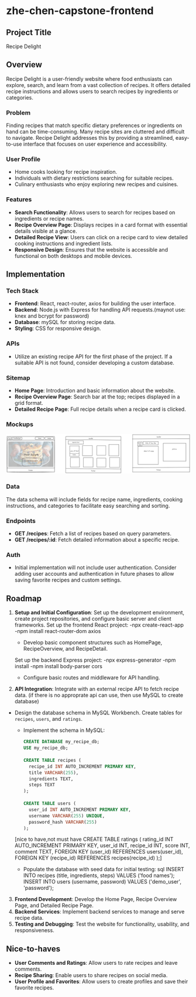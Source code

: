 # zhe-chen-capstone-frontend

## Project Title

Recipe Delight

## Overview

Recipe Delight is a user-friendly website where food enthusiasts can explore, search, and learn from a vast collection of recipes. It offers detailed recipe instructions and allows users to search recipes by ingredients or categories.

### Problem

Finding recipes that match specific dietary preferences or ingredients on hand can be time-consuming. Many recipe sites are cluttered and difficult to navigate. Recipe Delight addresses this by providing a streamlined, easy-to-use interface that focuses on user experience and accessibility.

### User Profile

- Home cooks looking for recipe inspiration.
- Individuals with dietary restrictions searching for suitable recipes.
- Culinary enthusiasts who enjoy exploring new recipes and cuisines.

### Features

- **Search Functionality**: Allows users to search for recipes based on ingredients or recipe names.
- **Recipe Overview Page**: Displays recipes in a card format with essential details visible at a glance.
- **Detailed Recipe View**: Users can click on a recipe card to view detailed cooking instructions and ingredient lists.
- **Responsive Design**: Ensures that the website is accessible and functional on both desktops and mobile devices.

## Implementation

### Tech Stack

- **Frontend**: React, react-router, axios for building the user interface.
- **Backend**: Node.js with Express for handling API requests.(maynot use: knex and bcrypt for password)
- **Database**: mySQL for storing recipe data.
- **Styling**: CSS for responsive design.

### APIs

- Utilize an existing recipe API for the first phase of the project. If a suitable API is not found, consider developing a custom database.

### Sitemap

- **Home Page**: Introduction and basic information about the website.
- **Recipe Overview Page**: Search bar at the top; recipes displayed in a grid format.
- **Detailed Recipe Page**: Full recipe details when a recipe card is clicked.

### Mockups

![](mockup.png)

### Data

The data schema will include fields for recipe name, ingredients, cooking instructions, and categories to facilitate easy searching and sorting.

### Endpoints

- **GET /recipes**: Fetch a list of recipes based on query parameters.
- **GET /recipes/:id**: Fetch detailed information about a specific recipe.

### Auth

- Initial implementation will not include user authentication. Consider adding user accounts and authentication in future phases to allow saving favorite recipes and custom settings.

## Roadmap

1. **Setup and Initial Configuration**: Set up the development environment, create project repositories, and configure basic server and client frameworks.
   Set up the frontend React project:
   -npx create-react-app  
   -npm install react-router-dom axios

   - Develop basic component structures such as HomePage, RecipeOverview, and RecipeDetail.

   Set up the backend Express project:
   -npx express-generator
   -npm install
   -npm install body-parser cors

   - Configure basic routes and middleware for API handling.

2. **API Integration**: Integrate with an external recipe API to fetch recipe data. (if there is no approprate api can use, then use MySQL to create database)

- Design the database schema in MySQL Workbench. Create tables for `recipes`, `users`, and `ratings`.

  - Implement the schema in MySQL:

    ```sql
    CREATE DATABASE my_recipe_db;
    USE my_recipe_db;

    CREATE TABLE recipes (
      recipe_id INT AUTO_INCREMENT PRIMARY KEY,
      title VARCHAR(255),
      ingredients TEXT,
      steps TEXT
    );

    CREATE TABLE users (
      user_id INT AUTO_INCREMENT PRIMARY KEY,
      username VARCHAR(255) UNIQUE,
      password_hash VARCHAR(255)
    );
    ```

  [nice to have,not must have
  CREATE TABLE ratings (
  rating_id INT AUTO_INCREMENT PRIMARY KEY,
  user_id INT,
  recipe_id INT,
  score INT,
  comment TEXT,
  FOREIGN KEY (user_id) REFERENCES users(user_id),
  FOREIGN KEY (recipe_id) REFERENCES recipes(recipe_id)
  );]

  - Populate the database with seed data for initial testing:
    sql
    INSERT INTO recipes (title, ingredients, steps) VALUES ('food names');
    INSERT INTO users (username, password) VALUES ('demo_user', 'password');

3. **Frontend Development**: Develop the Home Page, Recipe Overview Page, and Detailed Recipe Page.
4. **Backend Services**: Implement backend services to manage and serve recipe data.
5. **Testing and Debugging**: Test the website for functionality, usability, and responsiveness.

## Nice-to-haves

- **User Comments and Ratings**: Allow users to rate recipes and leave comments.
- **Recipe Sharing**: Enable users to share recipes on social media.
- **User Profile and Favorites**: Allow users to create profiles and save their favorite recipes.
